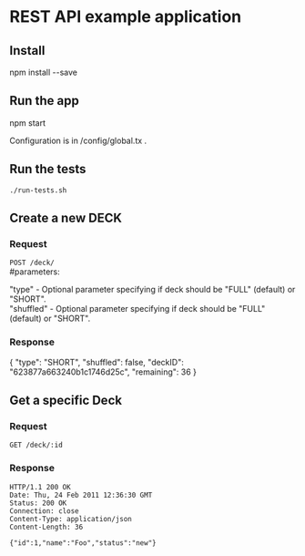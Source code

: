 # REST API example application


## Install
npm install --save 


## Run the app
npm start

Configuration is in /config/global.tx . 


## Run the tests

    ./run-tests.sh

## Create a new DECK

### Request

`POST /deck/` 
<br/>
#parameters: 

  "type"   - Optional parameter specifying if deck should be "FULL" (default) or "SHORT". <br/>
  "shuffled"   - Optional parameter specifying if deck should be "FULL" (default) or "SHORT". <br/>


### Response
{
    "type": "SHORT",
    "shuffled": false,
    "deckID": "623877a663240b1c1746d25c",
    "remaining": 36
}



## Get a specific Deck

### Request

`GET /deck/:id`

   

### Response

    HTTP/1.1 200 OK
    Date: Thu, 24 Feb 2011 12:36:30 GMT
    Status: 200 OK
    Connection: close
    Content-Type: application/json
    Content-Length: 36

    {"id":1,"name":"Foo","status":"new"}

